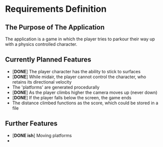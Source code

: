 # Requirements Definition

## The Purpose of The Application
The application is a game in which the player tries to parkour their way up with a physics controlled character.

## Currently Planned Features
- [**DONE**] The player character has the ability to stick to surfaces
- [**DONE**] While midair, the player cannot control the character, who retains its directional velocity
- The 'platforms' are generated procedurally
- [**DONE**] As the player climbs higher the camera moves up (never down)
- [**DONE**] If the player falls below the screen, the game ends
- The distance climbed functions as the score, which could be stored in a file

## Further Features
- [**DONE ish**] Moving platforms
- 